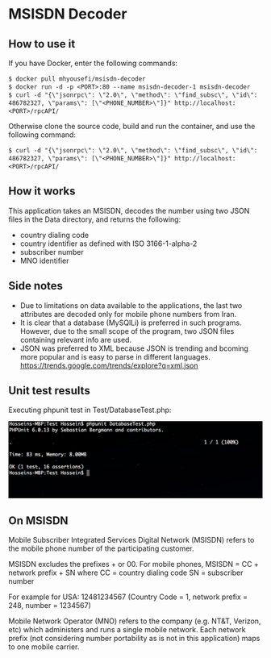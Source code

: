 # MSISDN Decoder

## How to use it
If you have Docker, enter the following commands:

    $ docker pull mhyousefi/msisdn-decoder
    $ docker run -d -p <PORT>:80 --name msisdn-decoder-1 msisdn-decoder
    $ curl -d "{\"jsonrpc\": \"2.0\", \"method\": \"find_subsc\", \"id\": 486782327, \"params\": [\"<PHONE_NUMBER>\"]}" http://localhost:<PORT>/rpcAPI/

Otherwise clone the source code, build and run the container, and use the following command:

    $ curl -d "{\"jsonrpc\": \"2.0\", \"method\": \"find_subsc\", \"id\": 486782327, \"params\": [\"<PHONE_NUMBER>\"]}" http://localhost:<PORT>/rpcAPI/


## How it works
This application takes an MSISDN, decodes the number using two JSON files in the Data directory, and returns the following:
* country dialing code
* country identifier as defined with ISO 3166-1-alpha-2
* subscriber number
* MNO identifier

## Side notes
* Due to limitations on data available to the applications, the last two attributes are decoded only for mobile phone numbers from Iran.
* It is clear that a database (MySQlLi) is preferred in such programs. However, due to the small scope of the program, two JSON files containing relevant info are used.
* JSON was preferred to XML because JSON is trending and bcoming more popular and is easy to parse in different languages. https://trends.google.com/trends/explore?q=xml,json

## Unit test results
Executing phpunit test in Test/DatabaseTest.php:

![Alt text](Test/phpunit_test_results.png?raw=true "Optional Title")

## On MSISDN
Mobile Subscriber Integrated Services Digital Network (MSISDN) refers to the mobile phone number of the participating customer. 

MSISDN excludes the prefixes + or 00. 
For mobile phones, MSISDN = CC + network prefix + SN where
CC = country dialing code
SN = subscriber number

For example for USA: 12481234567 (Country Code = 1, network prefix = 248, number = 1234567)

Mobile Network Operator (MNO) refers to the company (e.g. NT&T, Verizon, etc) which administers and runs a single mobile network. Each network prefix (not considering number portability as is not in this application) maps to one mobile carrier.
